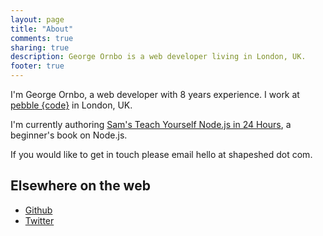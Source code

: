 ```yaml
---
layout: page
title: "About"
comments: true
sharing: true
description: George Ornbo is a web developer living in London, UK.
footer: true
---
```

I'm George Ornbo, a web developer with 8 years experience. I work at [pebble {code}][1] in London, UK.

I'm currently authoring [Sam's Teach Yourself Node.js in 24 Hours][4], a beginner's book on Node.js.

If you would like to get in touch please email hello at shapeshed dot com.

## Elsewhere on the web

* [Github][2]
* [Twitter][3]

[1]: http://pebblecode.com
[2]: https://github.com/shapeshed
[3]: http://twitter.com/shapeshed
[4]: http://nodejsbook.io

